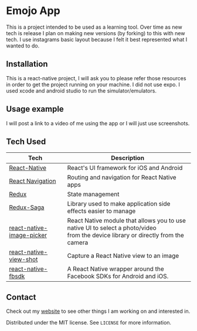 # Emojo App

This is a project intended to be used as a learning tool.  Over time as new tech is release I plan on making new versions (by forking) to this with new tech.
I use instagrams basic layout because I felt it best represented what I wanted to do.

<!-- [![NPM Version][npm-image]][npm-url]
[![Build Status][travis-image]][travis-url]
[![Downloads Stats][npm-downloads]][npm-url] -->


## Installation
This is a react-native project, I will ask you to please refer those resources in order to get the project running on your machine.
I did not use expo.  I used xcode and android studio to run the simulator/emulators.

## Usage example
I will post a link to a video of me using the app or I will just use screenshots.

## Tech Used

| **Tech**        | **Description** |
| ----------------|-----------------|
| [React-Native](https://github.com/facebook/react-native) | React's UI framework for iOS and Android |
| [React Navigation](https://reactnavigation.org/en/) | Routing and navigation for React Native apps |
| [Redux](http://redux.js.org/) | State management |
| [Redux-Saga](https://github.com/redux-saga/redux-saga) | Library used to make application side effects easier to manage|
| [react-native-image-picker](https://github.com/react-native-community/react-native-image-picker) | React Native module that allows you to use native UI to select a photo/video <br> from the device library or directly from the camera |
| [react-native-view-shot](https://github.com/gre/react-native-view-shot) | Capture a React Native view to an image |
| [react-native-fbsdk](https://github.com/facebook/react-native-fbsdk) | A React Native wrapper around the Facebook SDKs for Android and iOS. |




## Contact

Check out my [website](https://jzapata87.github.io/) to see other things I am working on and interested in.

Distributed under the MIT license. See ``LICENSE`` for more information.


<!-- Markdown link & img dfn's -->
[npm-image]: https://img.shields.io/npm/v/datadog-metrics.svg?style=flat-square
[npm-url]: https://npmjs.org/package/datadog-metrics
[npm-downloads]: https://img.shields.io/npm/dm/datadog-metrics.svg?style=flat-square
[travis-image]: https://img.shields.io/travis/dbader/node-datadog-metrics/master.svg?style=flat-square
[travis-url]: https://travis-ci.org/dbader/node-datadog-metrics
